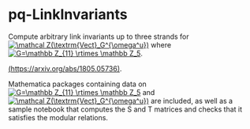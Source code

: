 # pq-LinkInvariants
Compute arbitrary link invariants up to three strands for <a href="http://www.codecogs.com/eqnedit.php?latex=\mathcal&space;Z(\textrm{Vect}_G^{\omega^u})" target="_blank"><img src="http://latex.codecogs.com/gif.latex?\mathcal&space;Z(\textrm{Vect}_G^{\omega^u})" title="\mathcal Z(\textrm{Vect}_G^{\omega^u})" /></a> where <a href="https://www.codecogs.com/eqnedit.php?latex=G=\mathbb&space;Z_{11}&space;\rtimes&space;\mathbb&space;Z_5" target="_blank"><img src="https://latex.codecogs.com/gif.latex?G=\mathbb&space;Z_{11}&space;\rtimes&space;\mathbb&space;Z_5" title="G=\mathbb Z_{11} \rtimes \mathbb Z_5" /></a>.

[(https://arxiv.org/abs/1805.05736)](https://arxiv.org/abs/1805.05736). 

Mathematica packages containing data on <a href="https://www.codecogs.com/eqnedit.php?latex=G=\mathbb&space;Z_{11}&space;\rtimes&space;\mathbb&space;Z_5" target="_blank"><img src="https://latex.codecogs.com/gif.latex?G=\mathbb&space;Z_{11}&space;\rtimes&space;\mathbb&space;Z_5" title="G=\mathbb Z_{11} \rtimes \mathbb Z_5" /></a> and <a href="http://www.codecogs.com/eqnedit.php?latex=\mathcal&space;Z(\textrm{Vect}_G^{\omega^u})" target="_blank"><img src="http://latex.codecogs.com/gif.latex?\mathcal&space;Z(\textrm{Vect}_G^{\omega^u})" title="\mathcal Z(\textrm{Vect}_G^{\omega^u})" /></a> are included, as well as a sample notebook that computes the S and T matrices and checks that it satisfies the modular relations.
